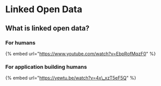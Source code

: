 # Linked Open Data

## What is linked open data?

### For humans

{% embed url="https://www.youtube.com/watch?v=EbpRofMqzF0" %}

### For application building humans

{% embed url="https://yewtu.be/watch?v=4x\_xzT5eF5Q" %}




